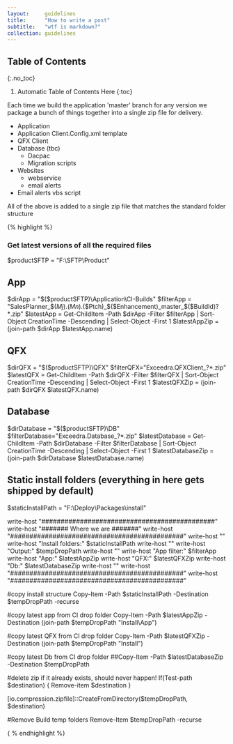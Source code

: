 ```yaml
---
layout:     guidelines
title:      "How to write a post"
subtitle:   "wtf is markdown?"
collection: guidelines
---
```


## Table of Contents
{:.no_toc}

1. Automatic Table of Contents Here
{:toc}

Each time we build the application 'master' branch for any version we package a bunch of things together into a single zip file for delivery.

- Application
- Application Client.Config.xml template
- QFX Client
- Database (tbc)
  - Dacpac
  - Migration scripts
- Websites
    - webservice
    - email alerts
- Email alerts vbs script

All of the above is added to a single zip file that matches the standard folder structure


{% highlight %}


### Get latest versions of all the required files
$productSFTP = "F:\SFTP\Product"

## App
$dirApp = "$($productSFTP)\Application\CI-Builds\"
$filterApp = "SalesPlanner_$($Mj).$($Mn).$($Ptch)_$($Enhancement)_master_$($BuildId)?*.zip"
$latestApp = Get-ChildItem -Path $dirApp -Filter $filterApp | Sort-Object CreationTime  -Descending | Select-Object -First 1
$latestAppZip = (join-path $dirApp $latestApp.name)

## QFX
$dirQFX = "$($productSFTP)\QFX\"
$filterQFX="Exceedra.QFXClient_?*.zip"
$latestQFX = Get-ChildItem -Path $dirQFX -Filter $filterQFX | Sort-Object CreationTime  -Descending | Select-Object -First 1
$latestQFXZip = (join-path $dirQFX $latestQFX.name)

## Database
$dirDatabase = "$($productSFTP)\DB\"
$filterDatabase="Exceedra.Database_?*.zip"
$latestDatabase = Get-ChildItem -Path $dirDatabase -Filter $filterDatabase | Sort-Object CreationTime  -Descending | Select-Object -First 1
$latestDatabaseZip = (join-path $dirDatabase $latestDatabase.name)


## Static install folders (everything in here gets shipped by default)
$staticInstallPath = "F:\Deploy\Packages\install"

write-host "#############################################"
write-host "#######          Where we are         #######"
write-host "#############################################"
write-host ""
write-host "Install folders:" $staticInstallPath
write-host ""
write-host "Output:" $tempDropPath
write-host ""
write-host "App filter:" $filterApp
write-host "App:" $latestAppZip
write-host "QFX:" $latestQFXZip
write-host "Db:" $latestDatabaseZip
write-host ""
write-host "#############################################"
write-host "#############################################"


#copy install structure
Copy-Item -Path $staticInstallPath -Destination $tempDropPath  -recurse

#copy latest app from CI drop folder
Copy-Item -Path $latestAppZip -Destination (join-path $tempDropPath "Install\App\")

#copy latest QFX from CI drop folder
Copy-Item -Path $latestQFXZip -Destination (join-path $tempDropPath "Install\")

#copy latest Db from CI drop folder
##Copy-Item -Path $latestDatabaseZip -Destination $tempDropPath



#delete zip if it already exists, should never happen!
If(Test-path $destination)
{
	Remove-item $destination
}

[io.compression.zipfile]::CreateFromDirectory($tempDropPath, $destination)


#Remove Build temp folders
Remove-Item  $tempDropPath -recurse

{ % endhighlight %}

